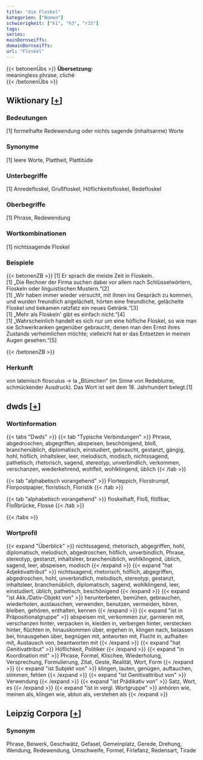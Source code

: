 ```yaml
---
title: "die Floskel"
kategorien: ["Nomen"]
schwierigkeit: ["k1", "h3", "r15"]
tags:
series:
mainDornseiffs:
domainDornseiffs:
url: "Floskel"
---
```


{{< betonenÜbs >}}
**Übersetzung:**  
meaningless  phrase, cliché  
{{< /betonenÜbs >}}

## Wiktionary [[+](https://de.wiktionary.org/wiki/Floskel)]

### Bedeutungen
[1] formelhafte Redewendung oder nichts sagende (inhaltsarme) Worte  

### Synonyme
[1] leere Worte, Plattheit, Plattitüde  

### Unterbegriffe
[1] Anredefloskel, Grußfloskel, Höflichkeitsfloskel, Redefloskel  

### Oberbegriffe
[1] Phrase, Redewendung  

### Wortkombinationen
[1] nichtssagende Floskel  

### Beispiele
{{< betonenZB >}}
[1] Er sprach die meiste Zeit in Floskeln.  
[1] „Die Rechner der Firma suchen dabei vor allem nach Schlüsselwörtern, Floskeln oder linguistischen Mustern.“[2]  
[1] „Wir haben immer wieder versucht, mit ihnen ins Gespräch zu kommen, und wurden freundlich angelächelt, hörten eine freundliche, gelächelte Floskel und bekamen ratzfatz ein neues Getränk.“[3]  
[1] „Mehr als Floskeln' gibt es einfach nicht.“[4]  
[1] „Wahrscheinlich handelt es sich nur um eine höfliche Floskel, so wie man sie Schwerkranken gegenüber gebraucht, denen man den Ernst ihres Zustands verheimlichen möchte; vielleicht hat er das Entsetzen in meinen Augen gesehen.“[5]  

{{< /betonenZB >}}
### Herkunft
von lateinisch flosculus → la „Blümchen“ (im Sinne von Redeblume, schmückender Ausdruck). Das Wort ist seit dem 18. Jahrhundert belegt.[1]  



## dwds [[+](https://www.dwds.de/wb/Floskel)]

### Wortinformation
{{< tabs "Dwds" >}}
{{< tab "Typische Verbindungen" >}}
Phrase, abgedroschen, abgegriffen, abspeisen, beschönigend, bloß, branchenüblich, diplomatisch, einstudiert, gebraucht, gestanzt, gängig, hohl, höflich, inhaltsleer, leer, melodisch, modisch, nichtssagend, pathetisch, rhetorisch, sagend, stereotyp, unverbindlich, verkommen, verschanzen, wiederkehrend, wohlfeil, wohlklingend, üblich
{{< /tab >}}

{{< tab "alphabetisch vorangehend" >}}
Florteppich, Florstrumpf, Florpostpapier, floristisch, Floristik
{{< /tab >}}

{{< tab "alphabetisch vorangehend" >}}
floskelhaft, Floß, flößbar, Floßbrücke, Flosse
{{< /tab >}}

{{< /tabs >}}

### Wortprofil
{{< expand "Überblick" >}} nichtssagend, rhetorisch, abgegriffen, hohl, diplomatisch, melodisch, abgedroschen, höflich, unverbindlich, Phrase, stereotyp, gestanzt, inhaltsleer, branchenüblich, wohlklingend, üblich, sagend, leer, abspeisen, modisch {{< /expand >}}
{{< expand "hat Adjektivattribut" >}} nichtssagend, rhetorisch, höflich, abgegriffen, abgedroschen, hohl, unverbindlich, melodisch, stereotyp, gestanzt, inhaltsleer, branchenüblich, diplomatisch, sagend, wohlklingend, leer, einstudiert, üblich, pathetisch, beschönigend {{< /expand >}}
{{< expand "ist Akk./Dativ-Objekt von" >}} herunterbeten, bemühen, gebrauchen, wiederholen, austauschen, verwenden, benutzen, vermeiden, hören, bleiben, gehören, enthalten, kennen {{< /expand >}}
{{< expand "ist in Präpositionalgruppe" >}} abspeisen mit, verkommen zur, garnieren mit, verschanzen hinter, verpacken in, kleiden in, verbergen hinter, verstecken hinter, flüchten in, hinauskommen über, ergehen in, klingen nach, belassen bei, hinausgehen über, begnügen mit, antworten mit, Flucht in, aufhalten mit, Austausch von, beantworten mit {{< /expand >}}
{{< expand "hat Genitivattribut" >}} Höflichkeit, Politiker {{< /expand >}}
{{< expand "in Koordination mit" >}} Phrase, Formel, Klischee, Wiederholung, Versprechung, Formulierung, Zitat, Geste, Realität, Wort, Form {{< /expand >}}
{{< expand "ist Subjekt von" >}} klingen, lauten, genügen, auftauchen, stimmen, fehlen {{< /expand >}}
{{< expand "ist Genitivattribut von" >}} Verwendung {{< /expand >}}
{{< expand "ist Prädikativ von" >}} Satz, Wort, es {{< /expand >}}
{{< expand "ist in vergl. Wortgruppe" >}} anhören wie, meinen als, klingen wie, abtun als, verstehen als {{< /expand >}}

## Leipzig Corpora [[+](https://corpora.uni-leipzig.de/en/res?word=Floskel&corpusId=deu_newscrawl-public_2018)]


### Synonym
Phrase, Beiwerk, Geschwätz, Gefasel, Gemeinplatz, Gerede, Drehung, Wendung, Redewendung, Umschweife, Formel, Firlefanz, Redensart, Tirade


